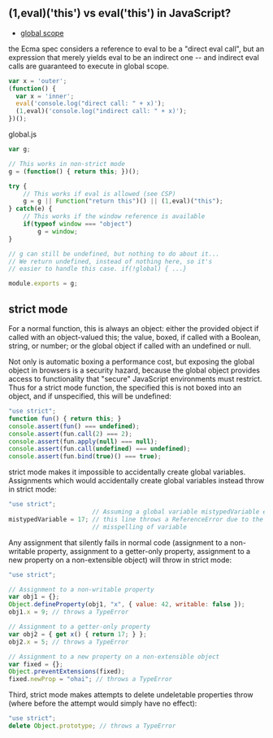 (1,eval)('this') vs eval('this') in JavaScript?
---
- [global scope](http://stackoverflow.com/questions/9107240/1-evalthis-vs-evalthis-in-javascript)

the Ecma spec considers a reference to eval to be a "direct eval call", but an expression that merely yields eval to be an indirect one -- and indirect eval calls are guaranteed to execute in global scope.

```js
var x = 'outer';
(function() {
  var x = 'inner';
  eval('console.log("direct call: " + x)'); 
  (1,eval)('console.log("indirect call: " + x)'); 
})();
```


global.js
```js
var g;

// This works in non-strict mode
g = (function() { return this; })();

try {
	// This works if eval is allowed (see CSP)
	g = g || Function("return this")() || (1,eval)("this");
} catch(e) {
	// This works if the window reference is available
	if(typeof window === "object")
		g = window;
}

// g can still be undefined, but nothing to do about it...
// We return undefined, instead of nothing here, so it's
// easier to handle this case. if(!global) { ...}

module.exports = g;
```

strict mode
---
For a normal function, this is always an object: either the provided object if called with an object-valued this; the value, boxed, if called with a Boolean, string, or number; or the global object if called with an undefined or null.

Not only is automatic boxing a performance cost, but exposing the global object in browsers is a security hazard, because the global object provides access to functionality that "secure" JavaScript environments must restrict. Thus for a strict mode function, the specified this is not boxed into an object, and if unspecified, this will be undefined:

```js
"use strict";
function fun() { return this; }
console.assert(fun() === undefined);
console.assert(fun.call(2) === 2);
console.assert(fun.apply(null) === null);
console.assert(fun.call(undefined) === undefined);
console.assert(fun.bind(true)() === true);
```

strict mode makes it impossible to accidentally create global variables.
Assignments which would accidentally create global variables instead throw in strict mode:
```js
"use strict";
                       // Assuming a global variable mistypedVariable exists
mistypedVariable = 17; // this line throws a ReferenceError due to the 
                       // misspelling of variable
```
Any assignment that silently fails in normal code (assignment to a non-writable property, assignment to a getter-only property, assignment to a new property on a non-extensible object) will throw in strict mode:
```js
"use strict";

// Assignment to a non-writable property
var obj1 = {};
Object.defineProperty(obj1, "x", { value: 42, writable: false });
obj1.x = 9; // throws a TypeError

// Assignment to a getter-only property
var obj2 = { get x() { return 17; } };
obj2.x = 5; // throws a TypeError

// Assignment to a new property on a non-extensible object
var fixed = {};
Object.preventExtensions(fixed);
fixed.newProp = "ohai"; // throws a TypeError
```
Third, strict mode makes attempts to delete undeletable properties throw (where before the attempt would simply have no effect):
```js
"use strict";
delete Object.prototype; // throws a TypeError
```

